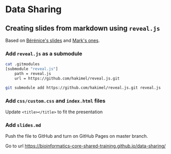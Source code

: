 # Data Sharing

## Creating slides from markdown using `reveal.js`

Based on [Bérénice's slides](https://github.com/bebatut-slides/backofen_lab_retreat_04_17) and [Mark's ones](https://github.com/datachampcam/data-formatting).

### Add `reveal.js` as a submodule

```bash
cat .gitmodules
[submodule "reveal.js"]
	path = reveal.js
	url = https://github.com/hakimel/reveal.js.git

git submodule add https://github.com/hakimel/reveal.js.git reveal.js
```

### Add `css/custom.css` and `index.html` files

Update `<title></title>` to fit the presentation

### Add `slides.md`

Push the file to GitHub and turn on GitHub Pages on master branch.

Go to url https://bioinformatics-core-shared-training.github.io/data-sharing/
